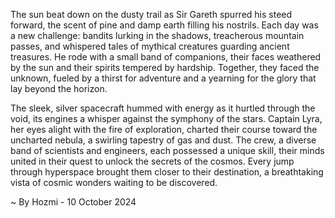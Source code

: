 
The sun beat down on the dusty trail as Sir Gareth spurred his steed forward, the scent of pine and damp earth filling his nostrils.  Each day was a new challenge: bandits lurking in the shadows, treacherous mountain passes, and whispered tales of mythical creatures guarding ancient treasures.  He rode with a small band of companions, their faces weathered by the sun and their spirits tempered by hardship.  Together, they faced the unknown, fueled by a thirst for adventure and a yearning for the glory that lay beyond the horizon. 

The sleek, silver spacecraft hummed with energy as it hurtled through the void, its engines a whisper against the symphony of the stars. Captain Lyra, her eyes alight with the fire of exploration, charted their course toward the uncharted nebula, a swirling tapestry of gas and dust.  The crew, a diverse band of scientists and engineers, each possessed a unique skill, their minds united in their quest to unlock the secrets of the cosmos.  Every jump through hyperspace brought them closer to their destination, a breathtaking vista of cosmic wonders waiting to be discovered. 

~ By Hozmi - 10 October 2024
